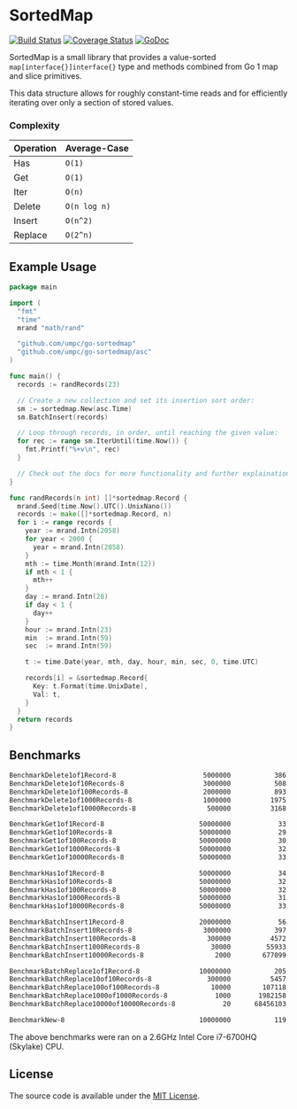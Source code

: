 # SortedMap

[![Build Status](https://travis-ci.org/umpc/go-sortedmap.svg?branch=master)](https://travis-ci.org/umpc/go-sortedmap) [![Coverage Status](https://codecov.io/github/umpc/go-sortedmap/badge.svg?branch=master)](https://codecov.io/github/umpc/go-sortedmap?branch=master) [![GoDoc](https://godoc.org/github.com/umpc/go-sortedmap?status.svg)](https://godoc.org/github.com/umpc/go-sortedmap)

SortedMap is a small library that provides a value-sorted ```map[interface{}]interface{}``` type and methods combined from Go 1 map and slice primitives.

This data structure allows for roughly constant-time reads and for efficiently iterating over only a section of stored values.

### Complexity
Operation | Average-Case
----------|-----------
Has | ```O(1)```
Get | ```O(1)```
Iter | ```O(n)```
Delete | ```O(n log n)```
Insert | ```O(n^2)```
Replace | ```O(2^n)```

## Example Usage

```go
package main

import (
  "fmt"
  "time"
  mrand "math/rand"

  "github.com/umpc/go-sortedmap"
  "github.com/umpc/go-sortedmap/asc"
)

func main() {
  records := randRecords(23)

  // Create a new collection and set its insertion sort order:
  sm := sortedmap.New(asc.Time)
  sm.BatchInsert(records)

  // Loop through records, in order, until reaching the given value:
  for rec := range sm.IterUntil(time.Now()) {
    fmt.Printf("%+v\n", rec)
  }

  // Check out the docs for more functionality and further explainations.
}

func randRecords(n int) []*sortedmap.Record {
  mrand.Seed(time.Now().UTC().UnixNano())
  records := make([]*sortedmap.Record, n)
  for i := range records {
    year := mrand.Intn(2058)
    for year < 2000 {
      year = mrand.Intn(2058)
    }
    mth := time.Month(mrand.Intn(12))
    if mth < 1 {
      mth++
    }
    day := mrand.Intn(28)
    if day < 1 {
      day++
    }
    hour := mrand.Intn(23)
    min  := mrand.Intn(59)
    sec  := mrand.Intn(59)

    t := time.Date(year, mth, day, hour, min, sec, 0, time.UTC)

    records[i] = &sortedmap.Record{
      Key: t.Format(time.UnixDate),
      Val: t,
    }
  }
  return records
}
```

## Benchmarks

```sh
BenchmarkDelete1of1Record-8                  	 5000000	       386 ns/o       0 B/op	       0 allocs/op
BenchmarkDelete1of10Records-8                	 3000000	       508 ns/o       0 B/op	       0 allocs/op
BenchmarkDelete1of100Records-8               	 2000000	       893 ns/o       0 B/op	       0 allocs/op
BenchmarkDelete1of1000Records-8              	 1000000	      1975 ns/o       0 B/op	       0 allocs/op
BenchmarkDelete1of10000Records-8             	  500000	      3168 ns/o       0 B/op	       0 allocs/op

BenchmarkGet1of1Record-8                     	50000000	        33.2 ns/op	       0 B/op	       0 allocs/op
BenchmarkGet1of10Records-8                   	50000000	        29.7 ns/op	       0 B/op	       0 allocs/op
BenchmarkGet1of100Records-8                  	50000000	        30.8 ns/op	       0 B/op	       0 allocs/op
BenchmarkGet1of1000Records-8                 	50000000	        32.9 ns/op	       0 B/op	       0 allocs/op
BenchmarkGet1of10000Records-8                	50000000	        33.3 ns/op	       0 B/op	       0 allocs/op

BenchmarkHas1of1Record-8                     	50000000	        34.7 ns/op	       0 B/op	       0 allocs/op
BenchmarkHas1of10Records-8                   	50000000	        32.0 ns/op	       0 B/op	       0 allocs/op
BenchmarkHas1of100Records-8                  	50000000	        32.9 ns/op	       0 B/op	       0 allocs/op
BenchmarkHas1of1000Records-8                 	50000000	        31.1 ns/op	       0 B/op	       0 allocs/op
BenchmarkHas1of10000Records-8                	50000000	        33.3 ns/op	       0 B/op	       0 allocs/op

BenchmarkBatchInsert1Record-8                	20000000	        56.1 ns/op	       1 B/op	       1 allocs/op
BenchmarkBatchInsert10Records-8              	 3000000	       397 ns/o      16 B/op	       1 allocs/op
BenchmarkBatchInsert100Records-8             	  300000	      4572 ns/o     112 B/op	       1 allocs/op
BenchmarkBatchInsert1000Records-8            	   30000	     55933 ns/o    1030 B/op	       1 allocs/op
BenchmarkBatchInsert10000Records-8           	    2000	    677099 ns/o   11293 B/op	       1 allocs/op

BenchmarkBatchReplace1of1Record-8            	10000000	       205 ns/o       0 B/op	       0 allocs/op
BenchmarkBatchReplace10of10Records-8         	  300000	      5457 ns/o       0 B/op	       0 allocs/op
BenchmarkBatchReplace100of100Records-8       	   10000	    107118 ns/o       0 B/op	       0 allocs/op
BenchmarkBatchReplace1000of1000Records-8     	    1000	   1982158 ns/o       0 B/op	       0 allocs/op
BenchmarkBatchReplace10000of10000Records-8   	      20	  68456103 ns/o       0 B/op	       0 allocs/op

BenchmarkNew-8                               	10000000	       119 ns/o      96 B/op	       2 allocs/op
```

The above benchmarks were ran on a 2.6GHz Intel Core i7-6700HQ (Skylake) CPU.

## License

The source code is available under the [MIT License](https://opensource.org/licenses/MIT).
